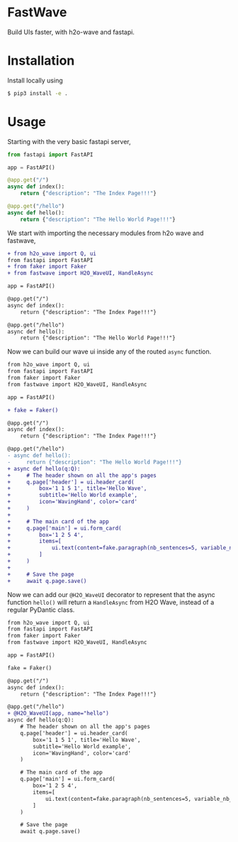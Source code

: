 # FastWave
Build UIs faster, with h2o-wave and fastapi.

# Installation

Install locally using 
```sh
$ pip3 install -e .
```

# Usage
Starting with the very basic fastapi server,

```python
from fastapi import FastAPI

app = FastAPI()

@app.get("/")
async def index():
    return {"description": "The Index Page!!!"}

@app.get("/hello")
async def hello():
    return {"description": "The Hello World Page!!!"}
```

We start with importing the necessary modules from h2o wave and fastwave,
```diff
+ from h2o_wave import Q, ui
from fastapi import FastAPI
+ from faker import Faker
+ from fastwave import H2O_WaveUI, HandleAsync

app = FastAPI()

@app.get("/")
async def index():
    return {"description": "The Index Page!!!"}

@app.get("/hello")
async def hello():
    return {"description": "The Hello World Page!!!"}
```

Now we can build our wave ui inside any of the routed `async` function. 
```diff
from h2o_wave import Q, ui
from fastapi import FastAPI
from faker import Faker
from fastwave import H2O_WaveUI, HandleAsync

app = FastAPI()

+ fake = Faker()

@app.get("/")
async def index():
    return {"description": "The Index Page!!!"}

@app.get("/hello")
- async def hello():
-     return {"description": "The Hello World Page!!!"}
+ async def hello(q:Q):
+     # The header shown on all the app's pages
+     q.page['header'] = ui.header_card(
+         box='1 1 5 1', title='Hello Wave',
+         subtitle='Hello World example', 
+         icon='WavingHand', color='card'
+     )
+ 
+     # The main card of the app
+     q.page['main'] = ui.form_card(
+         box='1 2 5 4',
+         items=[
+             ui.text(content=fake.paragraph(nb_sentences=5, variable_nb_sentences=False)) for _ in range(10)
+         ]
+     )
+ 
+     # Save the page
+     await q.page.save()
```

Now we can add our `@H2O_WaveUI` decorator to represent that the async function `hello()` will return a `HandleAsync` from H2O Wave, instead of a regular PyDantic class.
```diff
from h2o_wave import Q, ui
from fastapi import FastAPI
from faker import Faker
from fastwave import H2O_WaveUI, HandleAsync

app = FastAPI()

fake = Faker()

@app.get("/")
async def index():
    return {"description": "The Index Page!!!"}

@app.get("/hello")
+ @H2O_WaveUI(app, name="hello")
async def hello(q:Q):
    # The header shown on all the app's pages
    q.page['header'] = ui.header_card(
        box='1 1 5 1', title='Hello Wave',
        subtitle='Hello World example', 
        icon='WavingHand', color='card'
    )

    # The main card of the app
    q.page['main'] = ui.form_card(
        box='1 2 5 4',
        items=[
            ui.text(content=fake.paragraph(nb_sentences=5, variable_nb_sentences=False)) for _ in range(10)
        ]
    )

    # Save the page
    await q.page.save()
```

